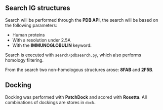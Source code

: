 
## Search IG structures

Search will be performed through the **PDB API**, the search will be based on the following parameters:

* Human proteins
* With a resolution under 2.5A
* With the **IMMUNOGLOBULIN** keyword.

Search is executed with `search/pdbsearch.py`, which also performs homology filtering.

From the search two non-homologous structures arose: **8FAB** and **2F5B**.

## Docking

Docking was performed with **PatchDock** and scored with **Rosetta**. All combinations of dockings are stores in `dock`.
